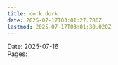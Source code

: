 ```yaml
---
title: cork dork
date: 2025-07-17T03:01:27.786Z
lastmod: 2025-07-17T03:01:30.020Z
---
```

Date: 2025-07-16\
Pages:
